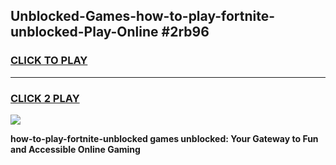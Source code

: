 
## Unblocked-Games-how-to-play-fortnite-unblocked-Play-Online #2rb96
<h3>
<a href="https://news.freeplayer.one?title=how-to-play-fortnite-unblocked&ref=3">CLICK TO PLAY</a></h3>
<hr>

<h3>
<a href="https://news.freeplayer.one?title=how-to-play-fortnite-unblocked&ref=3">CLICK 2 PLAY</a>
  
</h3>

<a href="https://news.freeplayer.one?title=how-to-play-fortnite-unblocked&ref=3"><img src="https://clearcache.store/games.png"></a>


**how-to-play-fortnite-unblocked games unblocked: Your Gateway to Fun and Accessible Online Gaming**
